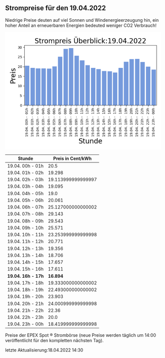 
## Strompreise für den 19.04.2022

Niedrige Preise deuten auf viel Sonnen und Windenergieerzeugung hin, ein hoher Anteil an erneuerbaren Energien bedeuted weniger CO2 Verbrauch!

![Strompreis übersicht](imgs/strompreis_uebersicht.png)

| Stunde | Preis in Cent/kWh |
|---|---|
| 19.04. 00h -  01h | 20.5 | 
| 19.04. 01h -  02h | 19.298 | 
| 19.04. 02h -  03h | 19.113999999999997 | 
| 19.04. 03h -  04h | 19.095 | 
| 19.04. 04h -  05h | 19.0 | 
| 19.04. 05h -  06h | 20.061 | 
| 19.04. 06h -  07h | 25.127000000000002 | 
| 19.04. 07h -  08h | 29.143 | 
| 19.04. 08h -  09h | 29.543 | 
| 19.04. 09h -  10h | 25.571 | 
| 19.04. 10h -  11h | 23.253999999999998 | 
| 19.04. 11h -  12h | 20.771 | 
| 19.04. 12h -  13h | 19.356 | 
| 19.04. 13h -  14h | 18.706 | 
| 19.04. 14h -  15h | 17.657 | 
| 19.04. 15h -  16h | 17.611 | 
| **19.04. 16h -  17h** | **16.894** | 
| 19.04. 17h -  18h | 19.333000000000002 | 
| 19.04. 18h -  19h | 22.493000000000002 | 
| 19.04. 19h -  20h | 23.903 | 
| 19.04. 20h -  21h | 24.000999999999998 | 
| 19.04. 21h -  22h | 22.36 | 
| 19.04. 22h -  23h | 20.0 | 
| 19.04. 23h -  00h | 18.419999999999998 | 

Preise der EPEX Spot ® Strombörse (neue Preise werden täglich um 14:00 veröffentlicht für den kompletten nächsten Tag).

letzte Aktualisierung:18.04.2022 14:30
